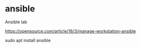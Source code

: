 # ansible
Ansible lab

https://opensource.com/article/18/3/manage-workstation-ansible

sudo apt install ansible
